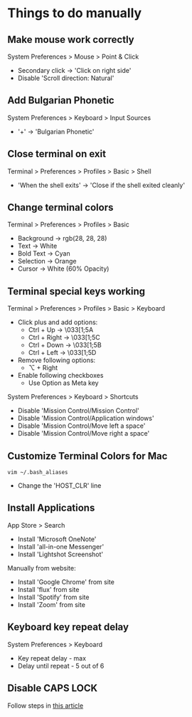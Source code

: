# Things to do manually
## Make mouse work correctly
System Preferences > Mouse > Point & Click  
 * Secondary click -> 'Click on right side'  
 * Disable 'Scroll direction: Natural'  

## Add Bulgarian Phonetic
System Preferences > Keyboard > Input Sources  
 * '+' -> 'Bulgarian Phonetic'  

## Close terminal on exit
Terminal > Preferences > Profiles > Basic > Shell  
 * 'When the shell exits' -> 'Close if the shell exited cleanly'  

## Change terminal colors
Terminal > Preferences > Profiles > Basic  
 * Background -> rgb(28, 28, 28)  
 * Text -> White  
 * Bold Text -> Cyan  
 * Selection -> Orange  
 * Cursor -> White (60% Opacity)  

## Terminal special keys working
Terminal > Preferences > Profiles > Basic > Keyboard  
 * Click plus and add options:  
   * Ctrl + Up -> \033[1;5A
   * Ctrl + Right -> \033[1;5C
   * Ctrl + Down -> \033[1;5B
   * Ctrl + Left -> \033[1;5D
 * Remove following options:
   * ⌥ + Right
 * Enable following checkboxes
   * Use Option as Meta key

System Preferences > Keyboard > Shortcuts  
 * Disable 'Mission Control/Mission Control'  
 * Disable 'Mission Control/Application windows'  
 * Disable 'Mission Control/Move left a space'  
 * Disable 'Mission Control/Move right a space'  

## Customize Terminal Colors for Mac
`vim ~/.bash_aliases`  
 * Change the 'HOST_CLR' line  

## Install Applications
App Store > Search
 * Install 'Microsoft OneNote' 
 * Install 'all-in-one Messenger'  
 * Install 'Lightshot Screenshot'  

Manually from website:
 * Install 'Google Chrome' from site  
 * Install 'flux' from site  
 * Install 'Spotify' from site  
 * Install 'Zoom' from site  

## Keyboard key repeat delay
System Preferences > Keyboard
 * Key repeat delay - max
 * Delay until repeat - 5 out of 6

## Disable CAPS LOCK
Follow steps in [this article](https://www.howtogeek.com/howto/38828/how-to-disable-caps-lock-on-mac-os-x/)
